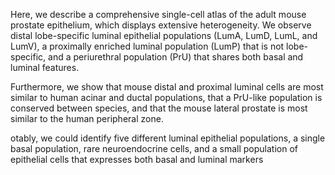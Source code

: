 Here, we describe a comprehensive single-cell atlas of the adult mouse prostate epithelium, which displays extensive heterogeneity. We observe distal lobe-specific luminal epithelial populations (LumA, LumD, LumL, and LumV), a proximally enriched luminal population (LumP) that is not lobe-specific, and a periurethral population (PrU) that shares both basal and luminal features.

Furthermore, we show that mouse distal and proximal luminal cells are most similar to human acinar and ductal populations, that a PrU-like population is conserved between species, and that the mouse lateral prostate is most similar to the human peripheral zone.

otably, we could identify five different luminal epithelial populations, a single basal population, rare neuroendocrine cells, and a small population of epithelial cells that expresses both basal and luminal markers

